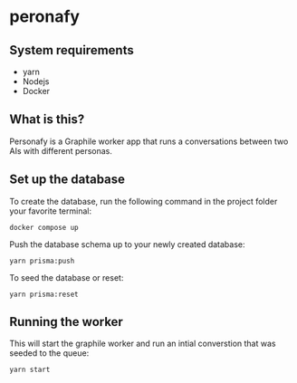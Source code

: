 # peronafy

## System requirements

- yarn
- Nodejs
- Docker

## What is this?

Personafy is a Graphile worker app that runs a conversations between two AIs with different personas.

## Set up the database

To create the database, run the following command in the project folder your favorite terminal:

`docker compose up`

Push the database schema up to your newly created database:

`yarn prisma:push`

To seed the database or reset:

`yarn prisma:reset`

## Running the worker

This will start the graphile worker and run an intial converstion that was seeded to the queue:

`yarn start`
